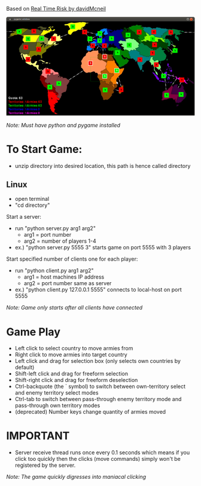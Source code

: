 Based on [Real Time Risk by davidMcneil](https://github.com/davidMcneil/Real-Time-Risk)

![Alt text](screenshot.png)

*Note: Must have python and pygame installed*

# To Start Game:

- unzip directory into desired location, this path is hence called directory

## Linux

- open terminal
- "cd directory"

Start a server:

- run "python server.py arg1 arg2"
  - arg1 = port number
  - arg2 = number of players 1-4
- ex.) "python server.py 5555 3" starts game on port 5555 with 3 players

Start specified number of clients one for each player:

- run "python client.py arg1 arg2"
  - arg1 = host machines IP address
  - arg2 = port number same as server
- ex.) "python client.py 127.0.0.1 5555" connects to local-host on port 5555

*Note: Game only starts after all clients have connected*

# Game Play
- Left click to select country to move armies from
- Right click to move armies into target country
- Left click and drag for selection box (only selects own countries by default)
- Shift-left click and drag for freeform selection
- Shift-right click and drag for freeform deselection
- Ctrl-backquote (the \` symbol) to switch between own-territory select and enemy territory select modes
- Ctrl-tab to switch between pass-through enemy territory mode and pass-through own territory modes
- (deprecated) Number keys change quantity of armies moved

# IMPORTANT
- Server receive thread runs once every 0.1 seconds which means if you click too quickly then the clicks (move commands) simply won't be registered by the server.

*Note: The game quickly digresses into maniacal clicking*
